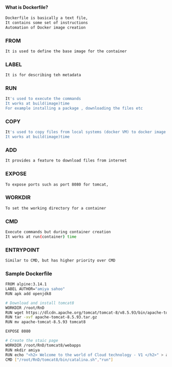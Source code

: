 #### What is Dockerfile?
```sh
Dockerfile is basically a text file, 
It contains some set of instructions
Automation of Docker image creation
```
### FROM 
```sh
It is used to define the base image for the container
```
### LABEL 
```sh
It is for describing teh metadata
```
### RUN
```sh
It's used to execute the commands
It works at build(image)time
For example installing a package , downloading the files etc
```
### COPY 
```sh
It's used to copy files from local systems (docker VM) to docker image
It works at build(image)time
```
### ADD
```sh
It provides a feature to download files from internet
```
### EXPOSE
```sh
To expose ports such as port 8080 for tomcat,
```
### WORKDIR
```sh
To set the working directory for a container
```
### CMD
```sh
Execute commands but during container creation
It works at run(container) time
```
### ENTRYPOINT
```sh
Similar to CMD, but has higher priority over CMD
```

### Sample Dockerfile
```sh
FROM alpine:3.14.1
LABEL AUTHOR="amiya sahoo"
RUN apk add openjdk8

# Download and install tomcat8
WORKDIR /root/RnD
RUN wget https://dlcdn.apache.org/tomcat/tomcat-8/v8.5.93/bin/apache-tomcat-8.5.93.tar.gz
RUN tar -xvf apache-tomcat-8.5.93.tar.gz
RUN mv apache-tomcat-8.5.93 tomcat8

EXPOSE 8080

# Create the staic page
WORKDIR /root/RnD/tomcat8/webapps
RUN mkdir amiya
RUN echo "<h2> Welcome to the world of Cloud technology - V1 </h2>" > amiya/index.html
CMD ["/root/RnD/tomcat8/bin/catalina.sh","run"]
```






